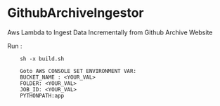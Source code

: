 # GithubArchiveIngestor
Aws Lambda to Ingest Data Incrementally from Github Archive Website


Run : 
```
    sh -x build.sh 
    
    Goto AWS CONSOLE SET ENVIRONMENT VAR:
    BUCKET_NAME : <YOUR_VAL>
    FOLDER: <YOUR_VAL>
    JOB_ID: <YOUR_VAL>
    PYTHONPATH:app
    

```
